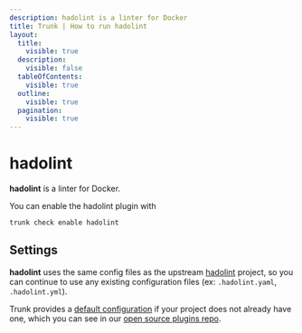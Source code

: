 ```yaml
---
description: hadolint is a linter for Docker
title: Trunk | How to run hadolint
layout:
  title:
    visible: true
  description:
    visible: false
  tableOfContents:
    visible: true
  outline:
    visible: true
  pagination:
    visible: true
---
```


# hadolint

**hadolint** is a linter for Docker.

You can enable the hadolint plugin with

```shell
trunk check enable hadolint
```

## Settings


**hadolint** uses the same config files as the
upstream [hadolint](https://github.com/hadolint/hadolint#readme) project, so you can continue to use any
existing configuration files (ex: `.hadolint.yaml`, `.hadolint.yml`).
    

Trunk provides a [default configuration](https://github.com/trunk-io/plugins/tree/main/linters/hadolint) if your project does not already have one,
which you can see in our [open source plugins repo](https://github.com/trunk-io/plugins/tree/main).
